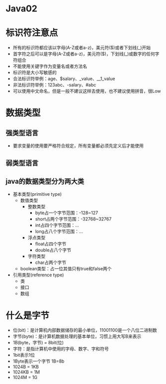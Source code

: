 # Java02

<!--more-->
# 标识符注意点
- 所有的标识符都应该以字母(A-Z或者a-z)，美元符($)或者下划线(_)开始
- 首字符之后可以是字母(A-Z或者a-z)，美元符($)，下划线(_)或数字的任何字符组合
- 不能使用关键字作为变量名或者方法名
- 标识符是大小写敏感的
- 合法标识符举例：age、$salary、_value、__1_value
- 非法标识符举例：123abc、-salary、#abc
- 可以使用中文命名，但是一般不建议这样去使用，也不建议使用拼音，很Low
# 数据类型
## 强类型语言
- 要求变量的使用要严格符合规定，所有变量都必须先定义后才能使用
## 弱类型语言
## java的数据类型分为两大类
- 基本类型(primitive type)
    - 数值类型
        - 整数类型
            - byte占一个字节范围：-128~127
            - short占两个字节范围：-32768~32767
            - int占四个字节范围：...
            - long占八个字节范围：...
        - 浮点类型
            - float占四个字节
            - double占八个字节
        - 字符类型
            - char占两个字节
    - boolean类型：占一位其值只有true和false两个
- 引用类型(reference type)
    - 类
    - 接口
    - 数组
# 什么是字节
- 位(bit)：是计算机内部数据储存的最小单位，11001100是一个八位二进制数
- 字节(byte)：是计算机数据处理的基本单位，习惯上用大写B来表示
- 1B(byte，字节) = 8bit(位)
- 字符：是指计算机中使用的字母、数字、字和符号
- 1bit表示1位
- 1Byte表示一个字节 1B=8b
- 1024B = 1KB
- 1024KB = 1M
- 1024M = 1G
